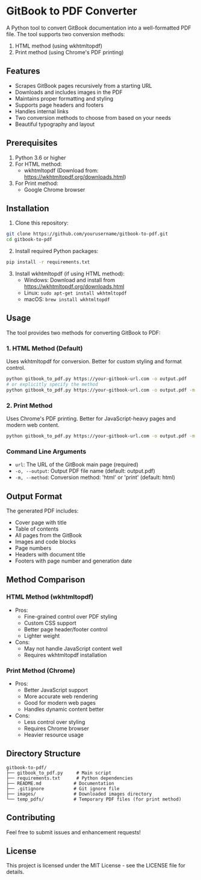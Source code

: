 # GitBook to PDF Converter

A Python tool to convert GitBook documentation into a well-formatted PDF file. The tool supports two conversion methods:
1. HTML method (using wkhtmltopdf)
2. Print method (using Chrome's PDF printing)

## Features

- Scrapes GitBook pages recursively from a starting URL
- Downloads and includes images in the PDF
- Maintains proper formatting and styling
- Supports page headers and footers
- Handles internal links
- Two conversion methods to choose from based on your needs
- Beautiful typography and layout

## Prerequisites

1. Python 3.6 or higher
2. For HTML method:
   - wkhtmltopdf (Download from: https://wkhtmltopdf.org/downloads.html)
3. For Print method:
   - Google Chrome browser

## Installation

1. Clone this repository:
```bash
git clone https://github.com/yourusername/gitbook-to-pdf.git
cd gitbook-to-pdf
```

2. Install required Python packages:
```bash
pip install -r requirements.txt
```

3. Install wkhtmltopdf (if using HTML method):
   - Windows: Download and install from https://wkhtmltopdf.org/downloads.html
   - Linux: `sudo apt-get install wkhtmltopdf`
   - macOS: `brew install wkhtmltopdf`

## Usage

The tool provides two methods for converting GitBook to PDF:

### 1. HTML Method (Default)
Uses wkhtmltopdf for conversion. Better for custom styling and format control.

```bash
python gitbook_to_pdf.py https://your-gitbook-url.com -o output.pdf
# or explicitly specify the method
python gitbook_to_pdf.py https://your-gitbook-url.com -o output.pdf -m html
```

### 2. Print Method
Uses Chrome's PDF printing. Better for JavaScript-heavy pages and modern web content.

```bash
python gitbook_to_pdf.py https://your-gitbook-url.com -o output.pdf -m print
```

### Command Line Arguments

- `url`: The URL of the GitBook main page (required)
- `-o, --output`: Output PDF file name (default: output.pdf)
- `-m, --method`: Conversion method: 'html' or 'print' (default: html)

## Output Format

The generated PDF includes:
- Cover page with title
- Table of contents
- All pages from the GitBook
- Images and code blocks
- Page numbers
- Headers with document title
- Footers with page number and generation date

## Method Comparison

### HTML Method (wkhtmltopdf)
- Pros:
  - Fine-grained control over PDF styling
  - Custom CSS support
  - Better page header/footer control
  - Lighter weight
- Cons:
  - May not handle JavaScript content well
  - Requires wkhtmltopdf installation

### Print Method (Chrome)
- Pros:
  - Better JavaScript support
  - More accurate web rendering
  - Good for modern web pages
  - Handles dynamic content better
- Cons:
  - Less control over styling
  - Requires Chrome browser
  - Heavier resource usage

## Directory Structure

```
gitbook-to-pdf/
├── gitbook_to_pdf.py     # Main script
├── requirements.txt      # Python dependencies
├── README.md            # Documentation
├── .gitignore           # Git ignore file
├── images/              # Downloaded images directory
└── temp_pdfs/           # Temporary PDF files (for print method)
```

## Contributing

Feel free to submit issues and enhancement requests!

## License

This project is licensed under the MIT License - see the LICENSE file for details.
